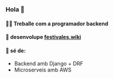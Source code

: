 ### Hola 👋

#### 👨‍🔧 Treballe com a programador backend

####  🎫 desenvolupe [festivales.wiki](https://festivales.wiki)

#### 🔧 sé de:
 - Backend amb Django + DRF
 - Microserveis amb AWS


<!--
**EnriqueSoria/EnriqueSoria** is a ✨ _special_ ✨ repository because its `README.md` (this file) appears on your GitHub profile.

Here are some ideas to get you started:

- 🔭 I’m currently working on ...
- 🌱 I’m currently learning ...
- 👯 I’m looking to collaborate on ...
- 🤔 I’m looking for help with ...
- 💬 Ask me about ...
- 📫 How to reach me: ...
- 😄 Pronouns: ...
- ⚡ Fun fact: ...
-->
